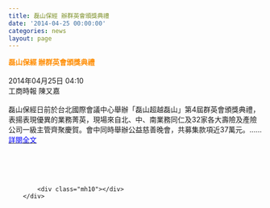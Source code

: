 ```yaml
---
title: 磊山保經 辦群英會頒獎典禮
date: '2014-04-25 00:00:00'
categories: news
layout: page
---
```


<div class="text">
			<div>
	<div>
		<span style="color:#ff8c00;"><span style="font-size:14px;"><strong>磊山保經 辦群英會頒獎典禮</strong></span></span></div>
	<div>
		&nbsp;</div>
	<div>
		2014年04月25日 04:10</div>
	<div>
		工商時報 陳又嘉</div>
	<div>
		&nbsp;</div>
	<div>
		磊山保經日前於台北國際會議中心舉辦「磊山超越磊山」第4屆群英會頒獎典禮，表揚表現優異的業務菁英，現場來自北、中、南業務同仁及32家各大壽險及產險公司一級主管齊聚慶賀。會中同時舉辦公益慈善晚會，共募集款項近37萬元。......<a href="http://www.chinatimes.com/newspapers/20140425000325-260208" target="_blank"><span style="color:#0000ff;">詳閱全文</span></a></div>
	<div>
		&nbsp;</div>
	<div>
		&nbsp;</div>
	<div>
		&nbsp;</div>
</div>
<div>
	&nbsp;</div>

			<div class="mh10"></div>
		</div>